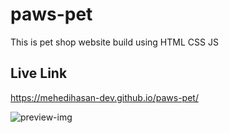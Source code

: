 # paws-pet
This is pet shop website build using HTML CSS JS

## Live Link
https://mehedihasan-dev.github.io/paws-pet/

![preview-img](https://github.com/user-attachments/assets/6c310287-ccc9-4339-b4d0-985a3ab8ea9c)

